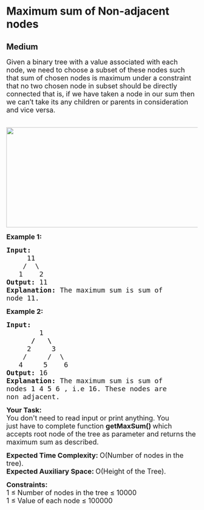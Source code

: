# Maximum sum of Non-adjacent nodes
## Medium
<div class="problems_problem_content__Xm_eO" style="user-select: auto;"><p style="user-select: auto;"><span style="font-size: 18px; user-select: auto;">Given a binary tree with a value associated with each node, we need to choose a subset of these nodes such that sum of chosen nodes is maximum under a constraint that no two chosen node in subset should be directly connected that is, if we have taken a node in our sum then we can’t take its any children or parents in consideration and vice versa.</span></p>

<p style="user-select: auto;"><span style="font-size: 18px; user-select: auto;">&nbsp; &nbsp; &nbsp; &nbsp; &nbsp; &nbsp; &nbsp; &nbsp; &nbsp; &nbsp; &nbsp; &nbsp; &nbsp; &nbsp; &nbsp; &nbsp; &nbsp; &nbsp; &nbsp; &nbsp; &nbsp; &nbsp; &nbsp; &nbsp;<img alt="" src="http://cdncontribute.geeksforgeeks.org/wp-content/uploads/nodeSubsetWithMaxSum.png" style="height: 263px; width: 600px; user-select: auto;"></span></p>

<p style="user-select: auto;"><span style="font-size: 18px; user-select: auto;"><strong style="user-select: auto;">Example 1:</strong></span></p>

<pre style="user-select: auto;"><span style="font-size: 18px; user-select: auto;"><strong style="user-select: auto;">Input:
</strong>     11
&nbsp;   /  \
&nbsp;  1    2
<strong style="user-select: auto;">Output: </strong>11<strong style="user-select: auto;">
Explanation: </strong>The maximum sum is sum of
node&nbsp;11.</span></pre>

<p style="user-select: auto;"><span style="font-size: 18px; user-select: auto;"><strong style="user-select: auto;">Example 2:</strong></span></p>

<pre style="user-select: auto;"><span style="font-size: 18px; user-select: auto;"><strong style="user-select: auto;">Input:
&nbsp;       </strong>1
<strong style="user-select: auto;">      /   \
&nbsp;    </strong>2     3
&nbsp;   /     /  \
&nbsp;  4     5    6
<strong style="user-select: auto;">Output: </strong>16<strong style="user-select: auto;">
Explanation: </strong>The maximum sum is sum of
nodes 1 4 5 6<strong style="user-select: auto;"> </strong>, i.e 16. These nodes are
non adjacent.</span></pre>

<p style="user-select: auto;"><span style="font-size: 18px; user-select: auto;"><strong style="user-select: auto;">Your Task:</strong><br style="user-select: auto;">
You don't need to read input or print anything. You just&nbsp;have to complete&nbsp;function&nbsp;<strong style="user-select: auto;">getMaxSum() </strong>which accepts root node of the tree as parameter and returns the maximum sum as described.</span></p>

<p dir="ltr" style="user-select: auto;"><span style="font-size: 18px; user-select: auto;"><strong style="user-select: auto;">Expected Time Complexity: </strong>O(Number of nodes in the tree).<br style="user-select: auto;">
<strong style="user-select: auto;">Expected Auxiliary Space: </strong>O(Height of the Tree).</span></p>

<div style="user-select: auto;"><span style="font-size: 18px; user-select: auto;"><strong style="user-select: auto;">Constraints:</strong><br style="user-select: auto;">
1 ≤ Number of nodes in the tree ≤ 10000</span></div>

<div style="user-select: auto;"><span style="font-size: 18px; user-select: auto;">1 ≤ Value of each node ≤ 100000</span></div>
</div>